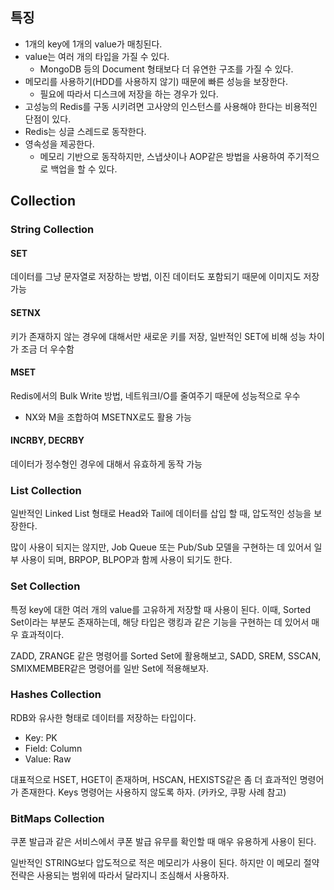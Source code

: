 ## 특징

- 1개의 key에 1개의 value가 매칭된다.
- value는 여러 개의 타입을 가질 수 있다.
	- MongoDB 등의 Document 형태보다 더 유연한 구조를 가질 수 있다.
- 메모리를 사용하기(HDD를 사용하지 않기) 때문에 빠른 성능을 보장한다.
	- 필요에 따라서 디스크에 저장을 하는 경우가 있다.
- 고성능의 Redis를 구동 시키려면 고사양의 인스턴스를 사용해야 한다는 비용적인 단점이 있다.
- Redis는 싱글 스레드로 동작한다.
- 영속성을 제공한다.
	- 메모리 기반으로 동작하지만, 스냅샷이나 AOP같은 방법을 사용하여 주기적으로 백업을 할 수 있다.

## Collection

### String Collection

#### SET
데이터를 그냥 문자열로 저장하는 방법, 이진 데이터도 포함되기 때문에 이미지도 저장 가능
#### SETNX
키가 존재하지 않는 경우에 대해서만 새로운 키를 저장, 일반적인 SET에 비해 성능 차이가 조금 더 우수함
#### MSET
Redis에서의 Bulk Write 방법, 네트워크I/O를 줄여주기 때문에 성능적으로 우수
- NX와 M을 조합하여 MSETNX로도 활용 가능
#### INCRBY, DECRBY
데이터가 정수형인 경우에 대해서 유효하게 동작 가능

### List Collection
일반적인 Linked List 형태로 Head와 Tail에 데이터를 삽입 할 때, 압도적인 성능을 보장한다.

많이 사용이 되지는 않지만, Job Queue 또는 Pub/Sub 모델을 구현하는 데 있어서 일부 사용이 되며, BRPOP, BLPOP과 함께 사용이 되기도 한다.

### Set Collection
특정 key에 대한 여러 개의 value를 고유하게 저장할 때 사용이 된다. 이때, Sorted Set이라는 부분도 존재하는데, 해당 타입은 랭킹과 같은 기능을 구현하는 데 있어서 매우 효과적이다.

ZADD, ZRANGE 같은 명령어를 Sorted Set에 활용해보고, SADD, SREM, SSCAN, SMIXMEMBER같은 명령어를 일반 Set에 적용해보자.

### Hashes Collection
RDB와 유사한 형태로 데이터를 저장하는 타입이다.
- Key: PK
- Field: Column
- Value: Raw

대표적으로 HSET, HGET이 존재하며, HSCAN, HEXISTS같은 좀 더 효과적인 명령어가 존재한다.
Keys 명령어는 사용하지 않도록 하자. (카카오, 쿠팡 사례 참고)

### BitMaps Collection
쿠폰 발급과 같은 서비스에서 쿠폰 발급 유무를 확인할 때 매우 유용하게 사용이 된다.

일반적인 STRING보다 압도적으로 적은 메모리가 사용이 된다. 하지만 이 메모리 절약 전략은 사용되는 범위에 따라서 달라지니 조심해서 사용하자.